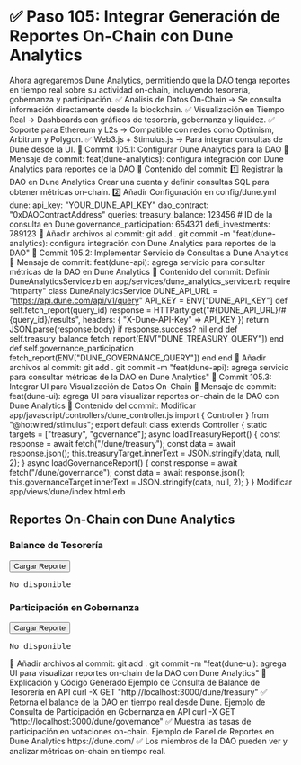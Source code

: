 # ✅ Paso 105: Integrar Generación de Reportes On-Chain con Dune Analytics

Ahora agregaremos Dune Analytics, permitiendo que la DAO tenga reportes en tiempo real sobre su actividad on-chain, incluyendo tesorería, gobernanza y participación.
✅ Análisis de Datos On-Chain → Se consulta información directamente desde la blockchain.
✅ Visualización en Tiempo Real → Dashboards con gráficos de tesorería, gobernanza y liquidez.
✅ Soporte para Ethereum y L2s → Compatible con redes como Optimism, Arbitrum y Polygon.
✅ Web3.js + Stimulus.js → Para integrar consultas de Dune desde la UI.
📌 Commit 105.1: Configurar Dune Analytics para la DAO
🔹 Mensaje de commit:
feat(dune-analytics): configura integración con Dune Analytics para reportes de la DAO
🔹 Contenido del commit:
1️⃣ Registrar la DAO en Dune Analytics
    Crear una cuenta y definir consultas SQL para obtener métricas on-chain.
2️⃣ Añadir Configuración en config/dune.yml
dune:
  api_key: "YOUR_DUNE_API_KEY"
  dao_contract: "0xDAOContractAddress"
  queries:
    treasury_balance: 123456  # ID de la consulta en Dune
    governance_participation: 654321
    defi_investments: 789123
🔹 Añadir archivos al commit:
git add .
git commit -m "feat(dune-analytics): configura integración con Dune Analytics para reportes de la DAO"
📌 Commit 105.2: Implementar Servicio de Consultas a Dune Analytics
🔹 Mensaje de commit:
feat(dune-api): agrega servicio para consultar métricas de la DAO en Dune Analytics
🔹 Contenido del commit:
Definir DuneAnalyticsService.rb en app/services/dune_analytics_service.rb
require "httparty"
class DuneAnalyticsService
  DUNE_API_URL = "https://api.dune.com/api/v1/query"
  API_KEY = ENV["DUNE_API_KEY"]
  def self.fetch_report(query_id)
    response = HTTParty.get("#{DUNE_API_URL}/#{query_id}/results", headers: { "X-Dune-API-Key" => API_KEY })
    return JSON.parse(response.body) if response.success?
    nil
  end
  def self.treasury_balance
    fetch_report(ENV["DUNE_TREASURY_QUERY"])
  end
  def self.governance_participation
    fetch_report(ENV["DUNE_GOVERNANCE_QUERY"])
  end
end
🔹 Añadir archivos al commit:
git add .
git commit -m "feat(dune-api): agrega servicio para consultar métricas de la DAO en Dune Analytics"
📌 Commit 105.3: Integrar UI para Visualización de Datos On-Chain
🔹 Mensaje de commit:
feat(dune-ui): agrega UI para visualizar reportes on-chain de la DAO con Dune Analytics
🔹 Contenido del commit:
Modificar app/javascript/controllers/dune_controller.js
import { Controller } from "@hotwired/stimulus";
export default class extends Controller {
  static targets = ["treasury", "governance"];
  async loadTreasuryReport() {
    const response = await fetch("/dune/treasury");
    const data = await response.json();
    this.treasuryTarget.innerText = JSON.stringify(data, null, 2);
  }
  async loadGovernanceReport() {
    const response = await fetch("/dune/governance");
    const data = await response.json();
    this.governanceTarget.innerText = JSON.stringify(data, null, 2);
  }
}
Modificar app/views/dune/index.html.erb
<h2>Reportes On-Chain con Dune Analytics</h2>
<h3>Balance de Tesorería</h3>
<button data-controller="dune" data-action="click->dune#loadTreasuryReport">
  Cargar Reporte
</button>
<pre data-dune-target="treasury">No disponible</pre>
<h3>Participación en Gobernanza</h3>
<button data-controller="dune" data-action="click->dune#loadGovernanceReport">
  Cargar Reporte
</button>
<pre data-dune-target="governance">No disponible</pre>
🔹 Añadir archivos al commit:
git add .
git commit -m "feat(dune-ui): agrega UI para visualizar reportes on-chain de la DAO con Dune Analytics"
📝 Explicación y Código Generado
Ejemplo de Consulta de Balance de Tesorería en API
curl -X GET "http://localhost:3000/dune/treasury"
✅ Retorna el balance de la DAO en tiempo real desde Dune.
Ejemplo de Consulta de Participación en Gobernanza en API
curl -X GET "http://localhost:3000/dune/governance"
✅ Muestra las tasas de participación en votaciones on-chain.
Ejemplo de Panel de Reportes en Dune Analytics
https://dune.com/
✅ Los miembros de la DAO pueden ver y analizar métricas on-chain en tiempo real.
